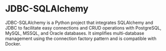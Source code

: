 # JDBC-SQLAlchemy
JDBC-SQLAlchemy is a Python project that integrates SQLAlchemy and JDBC to facilitate easy connections and CRUD operations with PostgreSQL, MySQL, MSSQL, and Oracle databases. It simplifies multi-database management using the connection factory pattern and is compatible with Docker.
